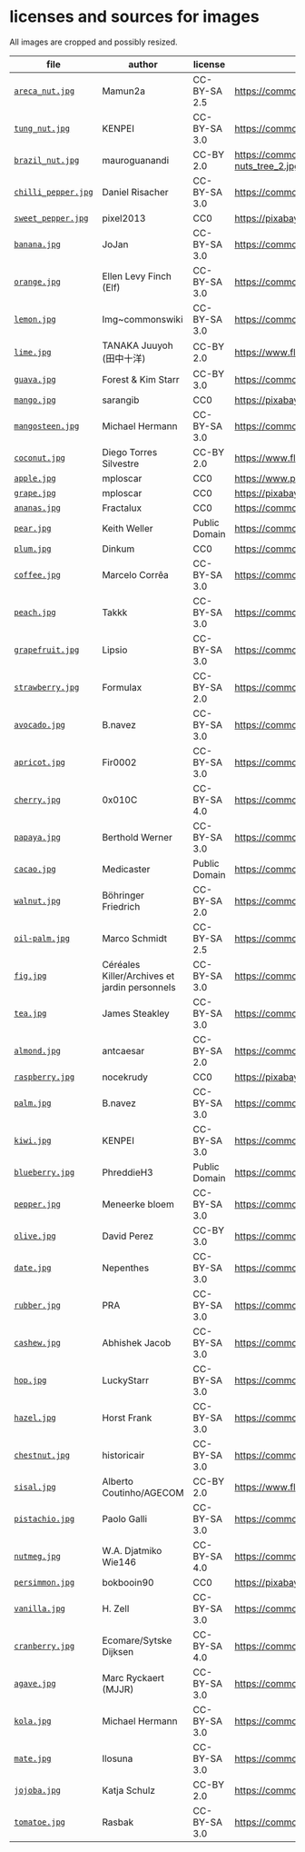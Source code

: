 # licenses and sources for images
All images are cropped and possibly resized.

file | author | license | URL
---- | ------ | ------- | ---
[`areca_nut.jpg`](areca_nut.jpg) | Mamun2a | CC-BY-SA 2.5 | https://commons.wikimedia.org/wiki/File:Betel_nut_tree.JPG
[`tung_nut.jpg`](tung_nut.jpg) | KENPEI | CC-BY-SA 3.0 | https://commons.wikimedia.org/wiki/File:Vernicia_fordii5.jpg
[`brazil_nut.jpg`](brazil_nut.jpg) | mauroguanandi | CC-BY 2.0 | https://commons.wikimedia.org/wiki/File:%22Bertholetia_excelsa%22_Castanha-do-Par%C3%A1_Brazil-nuts_tree_2.jpg
[`chilli_pepper.jpg`](chilli_pepper.jpg) | Daniel Risacher | CC-BY-SA 3.0 | https://commons.wikimedia.org/wiki/File:Thai_peppers.jpg
[`sweet_pepper.jpg`](sweet_pepper.jpg) | pixel2013 | CC0 | https://pixabay.com/en/paprika-nachtschattengew%C3%A4chs-1539491/
[`banana.jpg`](banana.jpg) | JoJan | CC-BY-SA 3.0 | https://commons.wikimedia.org/wiki/File:Musa-sp3.1.jpg
[`orange.jpg`](orange.jpg) | Ellen Levy Finch (Elf) | CC-BY-SA 3.0 | https://commons.wikimedia.org/wiki/File:OrangeBloss_wb.jpg
[`lemon.jpg`](lemon.jpg) | Img~commonswiki | CC-BY-SA 3.0 | https://commons.wikimedia.org/wiki/File:Limonu.jpg
[`lime.jpg`](lime.jpg) | TANAKA Juuyoh (田中十洋) | CC-BY 2.0 | https://www.flickr.com/photos/tanaka_juuyoh/4918425731
[`guava.jpg`](guava.jpg) | Forest & Kim Starr | CC-BY 3.0 | https://commons.wikimedia.org/wiki/File:Starr_070519-7147_Psidium_guajava.jpg
[`mango.jpg`](mango.jpg) | sarangib | CC0 | https://pixabay.com/en/mango-mangifera-indica-%C3%BCber-reif-321071/
[`mangosteen.jpg`](mangosteen.jpg) | Michael Hermann | CC-BY-SA 3.0 | https://commons.wikimedia.org/wiki/File:Fruit_of_Garcinia_mangostana.JPG
[`coconut.jpg`](coconut.jpg) | Diego Torres Silvestre | CC-BY 2.0 | https://www.flickr.com/photos/3336/148713113
[`apple.jpg`](apple.jpg) | mploscar | CC0 | https://www.pexels.com/photo/close-up-of-fruits-hanging-on-tree-257840/
[`grape.jpg`](grape.jpg) | mploscar | CC0 | https://pixabay.com/en/weintrauben-rotwein-weinberg-1717387/
[`ananas.jpg`](ananas.jpg) | Fractalux | CC0 | https://commons.wikimedia.org/wiki/File:Ananas_jardin_Martinique.jpg
[`pear.jpg`](pear.jpg) | Keith Weller | Public Domain | https://commons.wikimedia.org/wiki/File:Pears.jpg
[`plum.jpg`](plum.jpg) | Dinkum | CC0 | https://commons.wikimedia.org/wiki/File:Pflaumen.JPG
[`coffee.jpg`](coffee.jpg) | Marcelo Corrêa | CC-BY-SA 3.0 | https://commons.wikimedia.org/wiki/File:Bourbon_Coffee.jpg
[`peach.jpg`](peach.jpg) | Takkk | CC-BY-SA 3.0 | https://commons.wikimedia.org/wiki/File:Prunus_persica_-_Peach_Hungary.jpg
[`grapefruit.jpg`](grapefruit.jpg) | Lipsio | CC-BY-SA 3.0 | https://commons.wikimedia.org/wiki/File:Grapefruit.ebola.jpeg
[`strawberry.jpg`](strawberry.jpg) | Formulax | CC-BY-SA 2.0 | https://commons.wikimedia.org/wiki/File:Strawberries.JPG
[`avocado.jpg`](avocado.jpg) | B.navez | CC-BY-SA 3.0 | https://commons.wikimedia.org/wiki/File:Persea_americana_fruit_2.JPG
[`apricot.jpg`](apricot.jpg) | Fir0002 | CC-BY-SA 3.0 | https://commons.wikimedia.org/wiki/File:Apricots.jpg
[`cherry.jpg`](cherry.jpg) | 0x010C | CC-BY-SA 4.0 | https://commons.wikimedia.org/wiki/File:2_cherries.jpg
[`papaya.jpg`](papaya.jpg) | Berthold Werner | CC-BY-SA 3.0 | https://commons.wikimedia.org/wiki/File:Papaya_BW_1.jpg
[`cacao.jpg`](cacao.jpg) | Medicaster | Public Domain | https://commons.wikimedia.org/wiki/File:Cocoa_Pods.JPG
[`walnut.jpg`](walnut.jpg) | Böhringer Friedrich | CC-BY-SA 2.0 | https://commons.wikimedia.org/wiki/File:Juglans_regia_Echte_Walnussfrucht_1.jpg
[`oil-palm.jpg`](oil-palm.jpg) | Marco Schmidt | CC-BY-SA 2.5 | https://commons.wikimedia.org/wiki/File:Elaeis_guineensis_MS_3467.jpg
[`fig.jpg`](fig.jpg) | Céréales Killer/Archives et jardin personnels | CC-BY-SA 3.0 | https://commons.wikimedia.org/wiki/File:Grappe_de_figues.jpg
[`tea.jpg`](tea.jpg) | James Steakley | CC-BY-SA 3.0 | https://commons.wikimedia.org/wiki/File:Camellia_sinensis_(Boltz_Conservatory).JPG
[`almond.jpg`](almond.jpg) | antcaesar | CC-BY-SA 2.0 | https://commons.wikimedia.org/wiki/File:Madrigueras_(20578932389)_(cropped).jpg
[`raspberry.jpg`](raspberry.jpg) | nocekrudy | CC0 | https://pixabay.com/en/obst-himbeeren-garten-2292701/
[`palm.jpg`](palm.jpg) | B.navez | CC-BY-SA 3.0 | https://commons.wikimedia.org/wiki/File:Dictyosperma_album1.JPG
[`kiwi.jpg`](kiwi.jpg) | KENPEI | CC-BY-SA 3.0 | https://commons.wikimedia.org/wiki/File:Actinidia_chinensis4.jpg
[`blueberry.jpg`](blueberry.jpg) | PhreddieH3 | Public Domain | https://commons.wikimedia.org/wiki/File:PattsBlueberries.jpg
[`pepper.jpg`](pepper.jpg) | Meneerke bloem | CC-BY-SA 3.0 | https://commons.wikimedia.org/wiki/File:Piper_nigrum001.JPG
[`olive.jpg`](olive.jpg) | David Perez | CC-BY 3.0 | https://commons.wikimedia.org/wiki/File:Olea_europaea_01_by-dpc.jpg
[`date.jpg`](date.jpg) | Nepenthes | CC-BY-SA 3.0 | https://commons.wikimedia.org/wiki/File:Dates005.jpg
[`rubber.jpg`](rubber.jpg) | PRA | CC-BY-SA 3.0 | https://commons.wikimedia.org/wiki/File:Latex_-_Hevea_-_Cameroun.JPG
[`cashew.jpg`](cashew.jpg) | Abhishek Jacob | CC-BY-SA 3.0 | https://commons.wikimedia.org/wiki/File:Cashew_apples.jpg
[`hop.jpg`](hop.jpg) | LuckyStarr | CC-BY-SA 3.0 | https://commons.wikimedia.org/wiki/File:Hopfendolde-mit-hopfengarten.jpg
[`hazel.jpg`](hazel.jpg) | Horst Frank | CC-BY-SA 3.0 | https://commons.wikimedia.org/wiki/File:Haselnuss_Gr_99.jpg
[`chestnut.jpg`](chestnut.jpg) | historicair | CC-BY-SA 3.0 | https://commons.wikimedia.org/wiki/File:Chataigne.JPG
[`sisal.jpg`](sisal.jpg) | Alberto Coutinho/AGECOM | CC-BY 2.0 | https://www.flickr.com/photos/agecombahia/5189770130
[`pistachio.jpg`](pistachio.jpg) | Paolo Galli | CC-BY-SA 3.0 | https://commons.wikimedia.org/wiki/File:Pistacchio_di_Bronte.jpg
[`nutmeg.jpg`](nutmeg.jpg) | W.A. Djatmiko Wie146 | CC-BY-SA 4.0 | https://commons.wikimedia.org/wiki/File:Myris_fragr_Fr_080112-3290_ltn.jpg
[`persimmon.jpg`](persimmon.jpg) | bokbooin90 | CC0 | https://pixabay.com/en/herbst-persimone-persimmon-1994084/
[`vanilla.jpg`](vanilla.jpg) | H. Zell | CC-BY-SA 3.0 | https://commons.wikimedia.org/wiki/File:Vanilla_pompona_01.jpg
[`cranberry.jpg`](cranberry.jpg) | Ecomare/Sytske Dijksen | CC-BY-SA 4.0 | https://commons.wikimedia.org/wiki/File:Ecomare_-_cranberry_in_de_duinen_(cranberry-duinpark-sd).jpg
[`agave.jpg`](agave.jpg) | Marc Ryckaert (MJJR) | CC-BY-SA 3.0 | https://commons.wikimedia.org/wiki/File:Agave_americana_R01.jpg
[`kola.jpg`](kola.jpg) | Michael Hermann | CC-BY-SA 3.0 | https://commons.wikimedia.org/wiki/File:Fruits_of_Cola_nitida.JPG
[`mate.jpg`](mate.jpg) | Ilosuna | CC-BY-SA 3.0 | https://commons.wikimedia.org/wiki/File:Yerba_Mate.jpg
[`jojoba.jpg`](jojoba.jpg) | Katja Schulz | CC-BY 2.0 | https://commons.wikimedia.org/wiki/File:Jojoba_Nut_-_Flickr_-_treegrow.jpg
[`tomatoe.jpg`](tomatoe.jpg) | Rasbak | CC-BY-SA 3.0 | https://commons.wikimedia.org/wiki/File:Solanum_lycopersicum_%27Cronos%27,_tomaat_%27Cronos%27.jpg
